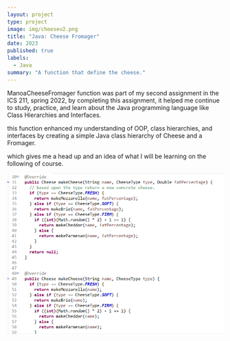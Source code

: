 ```yaml
---
layout: project
type: project
image: img/cheesev2.png
title: "Java: Cheese Fromager"
date: 2023
published: true
labels:
  - Java
summary: "A function that define the cheese."
---
```


ManoaCheeseFromager function was part of my second assignment in the ICS 211, spring 2022, by completing this assignment, it helped me continue to study, practice, and learn about the Java programming language like Class Hierarchies and Interfaces.

this function enhanced my understanding of OOP, class hierarchies, and interfaces by creating a simple Java class hierarchy of Cheese and a Fromager.

which gives me a head up and an idea of what I will be learning on the following of course.


<img src="../img/cheese.png">
